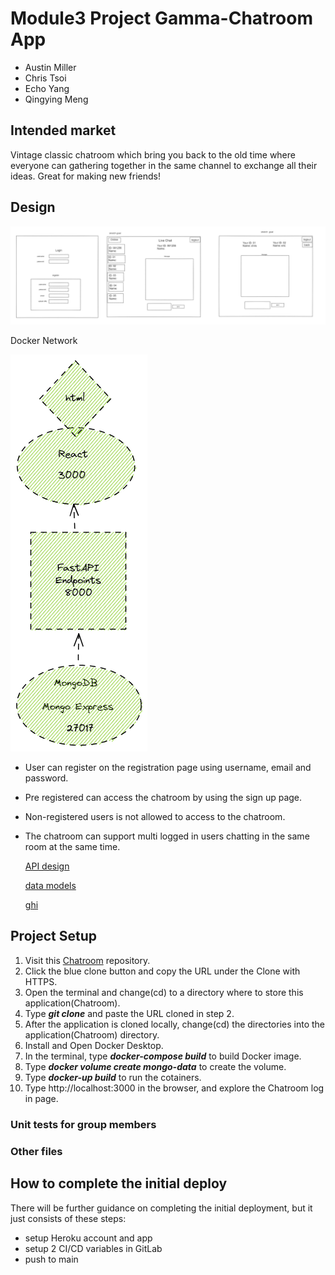 # Module3 Project Gamma-Chatroom App

- Austin Miller
- Chris Tsoi
- Echo Yang
- Qingying Meng

## Intended market

Vintage classic chatroom which bring you back to the old time where everyone can gathering together in the same channel to exchange all their ideas. Great for making new friends! 

## Design
![merging to main](/image/planning.png)

 Docker Network

![merging to main](/image/docker.png)
- User can register on the registration page using username, email and password.
- Pre registered can access the chatroom by using the sign up page.
- Non-registered users is not allowed to access to the chatroom.
- The chatroom can support multi logged in users chatting in the same room at the same time.

  [API design](https://gitlab.com/chatapp12/chat-app/-/blob/main/docs/api%20design.md)

  [data models](https://gitlab.com/chatapp12/chat-app/-/blob/main/docs/data%20model.md)

  [ghi](https://gitlab.com/chatapp12/chat-app/-/blob/main/docs/ghi.md)



## Project Setup

1. Visit this [Chatroom](https://gitlab.com/chatapp12/chat-app.git) repository.
2. Click the blue clone button and copy the URL under the Clone with HTTPS.
3. Open the terminal and change(cd) to a directory where to store this application(Chatroom).
4. Type ***git clone*** and paste the URL cloned in step 2.
5. After the application is cloned locally, change(cd) the directories into the application(Chatroom) directory.
6. Install and Open Docker Desktop.
7. In the terminal, type ***docker-compose build*** to build Docker image.
8. Type ***docker volume create mongo-data*** to create the volume.
9. Type ***docker-up build*** to run the cotainers.
 10. Type http://localhost:3000 in the browser, and explore the Chatroom log in page.

### Unit tests for group members



### Other files



## How to complete the initial deploy

There will be further guidance on completing the initial deployment, but it just consists of these steps:

- setup Heroku account and app
- setup 2 CI/CD variables in GitLab
- push to main
